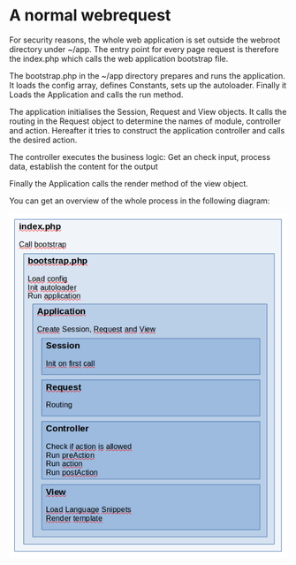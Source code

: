 A normal webrequest
===================

For security reasons, the whole web application is set outside the webroot directory under ~/app.
The entry point for every page request is therefore the index.php which calls the web application bootstrap file.

The bootstrap.php in the ~/app directory prepares and runs the application. 
It loads the config array, defines Constants, sets up the autoloader. 
Finally it Loads the Application and calls the run method.

The application initialises the Session, Request and View objects.
It calls the routing in the Request object to determine the names of module, controller and action.
Hereafter it tries to construct the application controller and calls the desired action.

The controller executes the business logic: Get an check input, process data, establish the content for the output

Finally the Application calls the render method of the view object.

You can get an overview of the whole process in the following diagram:

![webrequest diagram](img/webrequest.png)